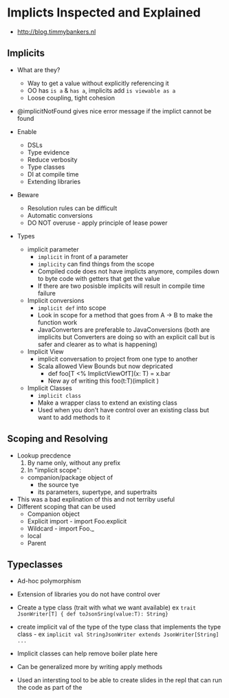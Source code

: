 # Implicts Inspected and Explained

* http://blog.timmybankers.nl

## Implicits
* What are they?
  * Way to get a value without explicitly referencing it
  * OO has `is a` & `has a`, implicits add `is viewable as a`
  * Loose coupling, tight cohesion

* @implicitNotFound gives nice error message if the implict cannot be found

* Enable
  * DSLs
  * Type evidence
  * Reduce verbosity
  * Type classes
  * DI at compile time
  * Extending libraries

* Beware
  * Resolution rules can be difficult
  * Automatic conversions
  * DO NOT overuse - apply principle of lease power

* Types
  * implicit parameter 
    * `implicit` in front of a parameter
    * `implicity` can find things from the scope
    * Compiled code does not have implicts anymore, compiles down to byte code with getters that get the value
    * If there are two posisble implicits will result in compile time failure
  * Implicit conversions
    * `implicit def` into scope 
    * Look in scope for a method that goes from A -> B to make the function work
    * JavaConverters are preferable to JavaConversions (both are implicits but Converters are doing so with an explicit call but is safer and clearer as to what is happening)
  * Implicit View
    * implicit conversation to project from one type to another
    * Scala allowed View Bounds but now depricated
      * def foo[T <% ImplictViewOfT](x: T) = x.bar
      * New ay of writing this foo(t:T)(implicit )
  * Implicit Classes
    * `implicit class`
    * Make a wrapper class to extend an existing class
    * Used when you don't have control over an existing class but want to add methods to it

## Scoping and Resolving
* Lookup precdence
  1. By name only, without any prefix
  2. In "implicit scope":
    * companion/package object of
      * the source tye
      * its parameters, supertype, and supertraits
* This was a bad explination of this and not terriby useful
* Different scoping that can be used
  * Companion object 
  * Explicit import - import Foo.explicit
  * Wildcard - import Foo._
  * local
  * Parent 


## Typeclasses
* Ad-hoc polymorphism
* Extension of libraries you do not have control over
* Create a type class (trait with what we want available) ex `trait JsonWriter[T] { def toJsonSring(value:T): String}`
* create implicit val of the type of the type class that implements the type class - ex `implicit val StringJsonWriter extends JsonWriter[String] ...`
* Implicit classes can help remove boiler plate here
* Can be generalized more by writing apply methods











* Used an intersting tool to be able to create slides in the repl that can run the code as part of the 


